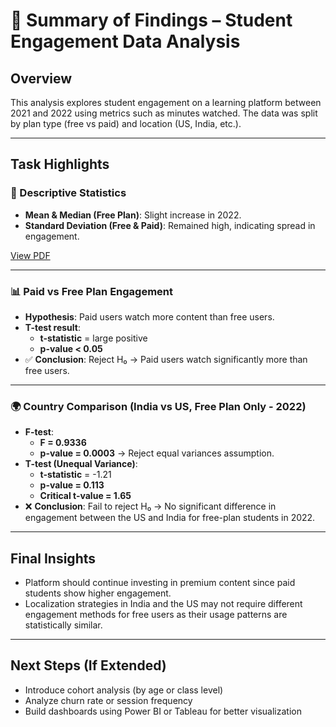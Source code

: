 # 📄 Summary of Findings – Student Engagement Data Analysis

## Overview

This analysis explores student engagement on a learning platform between 2021 and 2022 using metrics such as minutes watched. The data was split by plan type (free vs paid) and location (US, India, etc.).

---

## Task Highlights

### 🧮 Descriptive Statistics
- **Mean & Median (Free Plan)**: Slight increase in 2022.
- **Standard Deviation (Free & Paid)**: Remained high, indicating spread in engagement.

[View PDF](./images/summary_statistics_1.pdf)


---

### 📊 Paid vs Free Plan Engagement
- **Hypothesis**: Paid users watch more content than free users.
- **T-test result**: 
  - **t-statistic** = large positive
  - **p-value < 0.05**
- ✅ **Conclusion**: Reject H₀ → Paid users watch significantly more than free users.

---

### 🌍 Country Comparison (India vs US, Free Plan Only - 2022)
- **F-test**:
  - **F = 0.9336**
  - **p-value = 0.0003** → Reject equal variances assumption.
- **T-test (Unequal Variance)**:
  - **t-statistic** = -1.21
  - **p-value = 0.113**
  - **Critical t-value = 1.65**
- ❌ **Conclusion**: Fail to reject H₀ → No significant difference in engagement between the US and India for free-plan students in 2022.

---

## Final Insights

- Platform should continue investing in premium content since paid students show higher engagement.
- Localization strategies in India and the US may not require different engagement methods for free users as their usage patterns are statistically similar.

---

## Next Steps (If Extended)

- Introduce cohort analysis (by age or class level)
- Analyze churn rate or session frequency
- Build dashboards using Power BI or Tableau for better visualization
